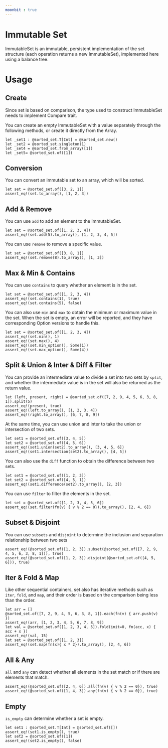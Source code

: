 ```yaml
---
moonbit : true
---
```


# Immutable Set

ImmutableSet is an immutable, persistent implementation of the set structure (each operation returns a new ImmutableSet), implemented here using a balance tree.

# Usage

## Create

Since set is based on comparison, the type used to construct ImmutableSet needs to implement Compare trait.

You can create an empty ImmutableSet with a value separately through the following methods, or create it directly from the Array.

```moonbit
let _set1 : @sorted_set.T[Int] = @sorted_set.new()
let _set2 = @sorted_set.singleton(1)
let _set4 = @sorted_set.from_array([1])
let _set5= @sorted_set.of([1])
```

## Conversion

You can convert an immutable set to an array, which will be sorted.

```moonbit
let set = @sorted_set.of([3, 2, 1])
assert_eq!(set.to_array(), [1, 2, 3])
```

## Add & Remove

You can use `add` to add an element to the ImmutableSet.

```moonbit
let set = @sorted_set.of([1, 2, 3, 4])
assert_eq!(set.add(5).to_array(), [1, 2, 3, 4, 5])
```

You can use `remove` to remove a specific value.

```moonbit
let set = @sorted_set.of([3, 8, 1])
assert_eq!(set.remove(8).to_array(), [1, 3])
```

## Max & Min & Contains

You can use `contains` to query whether an element is in the set.

```moonbit
let set = @sorted_set.of([1, 2, 3, 4])
assert_eq!(set.contains(1), true)
assert_eq!(set.contains(5), false)
```

You can also use `min` and `max` to obtain the minimum or maximum value in the set. When the set is empty, an error will be reported, and they have corresponding Option versions to handle this.

```moonbit
let set = @sorted_set.of([1, 2, 3, 4])
assert_eq!(set.min(), 1)
assert_eq!(set.max(), 4)
assert_eq!(set.min_option(), Some(1))
assert_eq!(set.max_option(), Some(4))
```

## Split & Union & Inter & Diff & Filter

You can provide an intermediate value to divide a set into two sets by `split`, and whether the intermediate value is in the set will also be returned as the return value.

```moonbit
let (left, present, right) = @sorted_set.of([7, 2, 9, 4, 5, 6, 3, 8, 1]).split(5)
assert_eq!(present, true)
assert_eq!(left.to_array(), [1, 2, 3, 4])
assert_eq!(right.to_array(), [6, 7, 8, 9])
```

At the same time, you can use union and inter to take the union or intersection of two sets.

```moonbit
let set1 = @sorted_set.of([3, 4, 5])
let set2 = @sorted_set.of([4, 5, 6])
assert_eq!(set1.union(set2).to_array(), [3, 4, 5, 6])
assert_eq!(set1.intersection(set2).to_array(), [4, 5])
```

You can also use the `diff` function to obtain the difference between two sets.

```moonbit
let set1 = @sorted_set.of([1, 2, 3])
let set2 = @sorted_set.of([4, 5, 1])
assert_eq!(set1.difference(set2).to_array(), [2, 3])
```

You can use `filter` to filter the elements in the set.

```moonbit
let set = @sorted_set.of([1, 2, 3, 4, 5, 6])
assert_eq!(set.filter(fn(v) { v % 2 == 0}).to_array(), [2, 4, 6])
```

## Subset & Disjoint

You can use `subsets` and `disjoint` to determine the inclusion and separation relationship between two sets

```moonbit
assert_eq!(@sorted_set.of([1, 2, 3]).subset(@sorted_set.of([7, 2, 9, 4, 5, 6, 3, 8, 1])), true)
assert_eq!(@sorted_set.of([1, 2, 3]).disjoint(@sorted_set.of([4, 5, 6])), true)
```

## Iter & Fold & Map

Like other sequential containers, set also has iterative methods such as `iter`, `fold`, and `map`, and their order is based on the comparison being less than the order.

```moonbit
let arr = []
@sorted_set.of([7, 2, 9, 4, 5, 6, 3, 8, 1]).each(fn(v) { arr.push(v) })
assert_eq!(arr, [1, 2, 3, 4, 5, 6, 7, 8, 9])
let val = @sorted_set.of([1, 2, 3, 4, 5]).fold(init=0, fn(acc, x) { acc + x })
assert_eq!(val, 15)
let set = @sorted_set.of([1, 2, 3])
assert_eq!(set.map(fn(x){ x * 2}).to_array(), [2, 4, 6])
```

## All & Any

`all` and `any` can detect whether all elements in the set match or if there are elements that match.

```moonbit
assert_eq!(@sorted_set.of([2, 4, 6]).all(fn(v) { v % 2 == 0}), true)
assert_eq!(@sorted_set.of([1, 4, 3]).any(fn(v) { v % 2 == 0}), true)
```

## Empty

`is_empty` can determine whether a set is empty.

```moonbit
let set1 : @sorted_set.T[Int] = @sorted_set.of([])
assert_eq!(set1.is_empty(), true)
let set2 = @sorted_set.of([1])
assert_eq!(set2.is_empty(), false)
```
